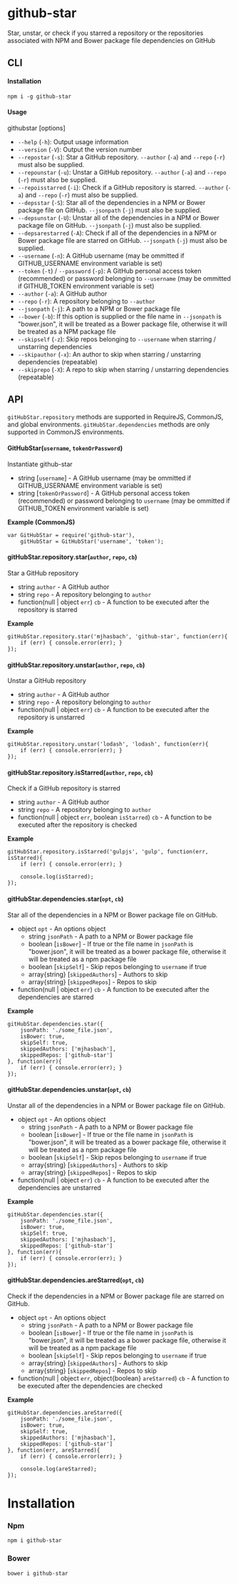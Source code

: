 # github-star

Star, unstar, or check if you starred a repository or the repositories associated with NPM and Bower package file dependencies on GitHub

## CLI

#### Installation

```
npm i -g github-star
```

#### Usage

githubstar [options]

- `--help` (`-h`): Output usage information
- `--version` (`-V`): Output the version number
- `--repostar` (`-s`): Star a GitHub repository. `--author` (`-a`) and `--repo` (`-r`) must also be supplied.
- `--repounstar` (`-u`): Unstar a GitHub repository. `--author` (`-a`) and `--repo` (`-r`) must also be supplied.
- `--repoisstarred` (`-i`): Check if a GitHub repository is starred. `--author` (`-a`) and `--repo` (`-r`) must also be supplied.
- `--depsstar` (`-S`): Star all of the dependencies in a NPM or Bower package file on GitHub. `--jsonpath` (`-j`) must also be supplied.
- `--depsunstar` (`-U`): Unstar all of the dependencies in a NPM or Bower package file on GitHub. `--jsonpath` (`-j`) must also be supplied.
- `--depsarestarred` (`-A`): Check if all of the dependencies in a NPM or Bower package file are starred on GitHub. `--jsonpath` (`-j`) must also be supplied.
- `--username` (`-n`): A GitHub username (may be ommitted if GITHUB_USERNAME environment variable is set)
- `--token` (`-t`) / `--password` (`-p`): A GitHub personal access token (recommended) or password belonging to `--username` (may be ommitted if GITHUB_TOKEN environment variable is set)
- `--author` (`-a`): A GitHub author
- `--repo` (`-r`): A repository belonging to `--author`
- `--jsonpath` (`-j`): A path to a NPM or Bower package file
- `--bower` (`-b`): If this option is supplied or the file name in `--jsonpath` is "bower.json", it will be treated as a Bower package file, otherwise it will be treated as a NPM package file
- `--skipself` (`-z`): Skip repos belonging to `--username` when starring / unstarring dependencies
- `--skipauthor` (`-x`): An author to skip when starring / unstarring dependencies (repeatable)
- `--skiprepo` (`-X`): A repo to skip when starring / unstarring dependencies (repeatable)

## API

`gitHubStar.repository` methods are supported in RequireJS, CommonJS, and global environments. `gitHubStar.dependencies` methods are only supported in CommonJS environments.

#### GitHubStar(```username```, ```tokenOrPassword```)

Instantiate github-star

* string [`username`] - A GitHub username (may be ommitted if GITHUB_USERNAME environment variable is set)
* string [`tokenOrPassword`] - A GitHub personal access token (recommended) or password belonging to `username` (may be ommitted if GITHUB_TOKEN environment variable is set)

__Example (CommonJS)__

```
var GitHubStar = require('github-star'),
    gitHubStar = GitHubStar('username', 'token');
```

#### gitHubStar.repository.star(```author```, ```repo```, ```cb```)

Star a GitHub repository

* string `author` - A GitHub author
* string `repo` - A repository belonging to `author`
* function(null | object `err`) `cb` - A function to be executed after the repository is starred

__Example__

```
gitHubStar.repository.star('mjhasbach', 'github-star', function(err){
    if (err) { console.error(err); }
});
```

#### gitHubStar.repository.unstar(```author```, ```repo```, ```cb```)

Unstar a GitHub repository

* string `author` - A GitHub author
* string `repo` - A repository belonging to `author`
* function(null | object `err`) `cb` - A function to be executed after the repository is unstarred

__Example__

```
gitHubStar.repository.unstar('lodash', 'lodash', function(err){
    if (err) { console.error(err); }
});
```

#### gitHubStar.repository.isStarred(```author```, ```repo```, ```cb```)

Check if a GitHub repository is starred

* string `author` - A GitHub author
* string `repo` - A repository belonging to `author`
* function(null | object `err`, boolean `isStarred`) `cb` - A function to be executed after the repository is checked

__Example__

```
gitHubStar.repository.isStarred('gulpjs', 'gulp', function(err, isStarred){
    if (err) { console.error(err); }
    
    console.log(isStarred);
});
```

#### gitHubStar.dependencies.star(```opt```, ```cb```)

Star all of the dependencies in a NPM or Bower package file on GitHub.

* object `opt` - An options object
    * string `jsonPath` - A path to a NPM or Bower package file
    * boolean [`isBower`] - If true or the file name in `jsonPath` is "bower.json", it will be treated as a bower package file, otherwise it will be treated as a npm package file
    * boolean [`skipSelf`] - Skip repos belonging to `username` if true
    * array{string} [`skippedAuthors`] - Authors to skip
    * array{string} [`skippedRepos`] - Repos to skip
* function(null | object `err`) `cb` - A function to be executed after the dependencies are starred

__Example__

```
gitHubStar.dependencies.star({
    jsonPath: './some_file.json',
    isBower: true,
    skipSelf: true,
    skippedAuthors: ['mjhasbach'],
    skippedRepos: ['github-star']
}, function(err){
    if (err) { console.error(err); }
});
```

#### gitHubStar.dependencies.unstar(```opt```, ```cb```)

Unstar all of the dependencies in a NPM or Bower package file on GitHub.

* object `opt` - An options object
    * string `jsonPath` - A path to a NPM or Bower package file
    * boolean [`isBower`] - If true or the file name in `jsonPath` is "bower.json", it will be treated as a bower package file, otherwise it will be treated as a npm package file
    * boolean [`skipSelf`] - Skip repos belonging to `username` if true
    * array{string} [`skippedAuthors`] - Authors to skip
    * array{string} [`skippedRepos`] - Repos to skip
* function(null | object `err`) `cb` - A function to be executed after the dependencies are unstarred

__Example__

```
gitHubStar.dependencies.star({
    jsonPath: './some_file.json',
    isBower: true,
    skipSelf: true,
    skippedAuthors: ['mjhasbach'],
    skippedRepos: ['github-star']
}, function(err){
    if (err) { console.error(err); }
});
```

#### gitHubStar.dependencies.areStarred(```opt```, ```cb```)

Check if the dependencies in a NPM or Bower package file are starred on GitHub.

* object `opt` - An options object
    * string `jsonPath` - A path to a NPM or Bower package file
    * boolean [`isBower`] - If true or the file name in `jsonPath` is "bower.json", it will be treated as a bower package file, otherwise it will be treated as a npm package file
    * boolean [`skipSelf`] - Skip repos belonging to `username` if true
    * array{string} [`skippedAuthors`] - Authors to skip
    * array{string} [`skippedRepos`] - Repos to skip
* function(null | object `err`, object{boolean} `areStarred`) `cb` - A function to be executed after the dependencies are checked

__Example__

```
gitHubStar.dependencies.areStarred({
    jsonPath: './some_file.json',
    isBower: true,
    skipSelf: true,
    skippedAuthors: ['mjhasbach'],
    skippedRepos: ['github-star']
}, function(err, areStarred){
    if (err) { console.error(err); }

    console.log(areStarred);
});
```

# Installation
### Npm
```
npm i github-star
```
### Bower
```
bower i github-star
```